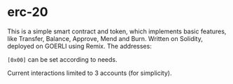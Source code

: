 # erc-20

This is a simple smart contract and token, which implements basic features, like Transfer, Balance, Approve, Mend and Burn. Written on Solidity, deployed on GOERLI using Remix. The addresses:

`[0x00]` can be set according to needs.

Current interactions limited to 3 accounts (for simplicity).
